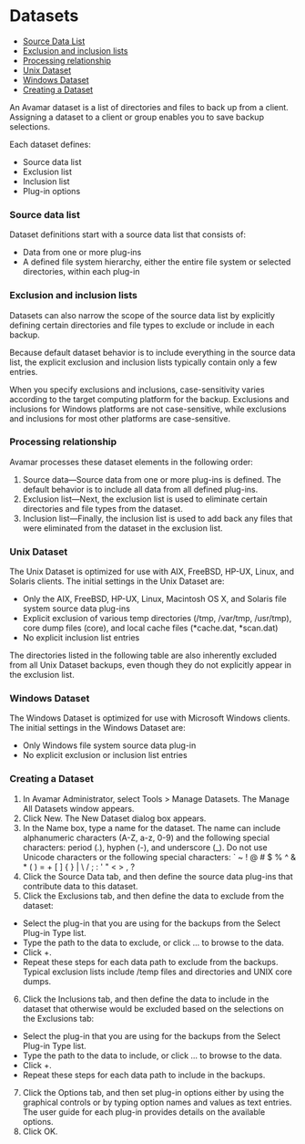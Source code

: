# Datasets

- [Source Data List](#source)
- [Exclusion and inclusion lists](#exclusion)
- [Processing relationship](#processing)
- [Unix Dataset](#unix)
- [Windows Dataset](#windows)
- [Creating a Dataset](#creating)

An Avamar dataset is a list of directories and files to back up from a
client. Assigning a dataset to a client or group enables you to save backup selections.

Each dataset defines:

- Source data list
- Exclusion list
- Inclusion list
- Plug-in options

<a name="source"></a>
### Source data list

Dataset definitions start with a source data list that consists of:

- Data from one or more plug-ins
- A defined file system hierarchy, either the entire file system or selected directories,
within each plug-in

<a name="exclusion"></a>
### Exclusion and inclusion lists

Datasets can also narrow the scope of the source data list by explicitly defining certain
directories and file types to exclude or include in each backup.

Because default dataset behavior is to include everything in the source data list, the
explicit exclusion and inclusion lists typically contain only a few entries.

When you specify exclusions and inclusions, case-sensitivity varies according to the
target computing platform for the backup. Exclusions and inclusions for Windows
platforms are not case-sensitive, while exclusions and inclusions for most other
platforms are case-sensitive.

<a name="processing"></a>
### Processing relationship

Avamar processes these dataset elements in the following order:

1. Source data—Source data from one or more plug-ins is defined. The default behavior
is to include all data from all defined plug-ins.
2. Exclusion list—Next, the exclusion list is used to eliminate certain directories and file
types from the dataset.
3. Inclusion list—Finally, the inclusion list is used to add back any files that were
eliminated from the dataset in the exclusion list.

<a name="unix"></a>
### Unix Dataset

The Unix Dataset is optimized for use with AIX, FreeBSD, HP-UX, Linux, and Solaris
clients. The initial settings in the Unix Dataset are:

- Only the AIX, FreeBSD, HP-UX, Linux, Macintosh OS X, and Solaris file system source
data plug-ins
- Explicit exclusion of various temp directories (/tmp, /var/tmp, /usr/tmp), core
dump files (core), and local cache files (*cache.dat, *scan.dat)
- No explicit inclusion list entries

The directories listed in the following table are also inherently excluded from all Unix
Dataset backups, even though they do not explicitly appear in the exclusion list.

<a name="windows"></a>
### Windows Dataset

The Windows Dataset is optimized for use with Microsoft Windows clients. The initial
settings in the Windows Dataset are:

- Only Windows file system source data plug-in
- No explicit exclusion or inclusion list entries

<a name="creating"></a>
### Creating a Dataset

1. In Avamar Administrator, select Tools > Manage Datasets.
The Manage All Datasets window appears.
2. Click New.
The New Dataset dialog box appears.
3. In the Name box, type a name for the dataset.
The name can include alphanumeric characters (A-Z, a-z, 0-9) and the following
special characters: period (.), hyphen (-), and underscore (_). Do not use Unicode
characters or the following special characters: ` ~ ! @ # $ % ^ & * ( ) = + [ ] { } | \ / ; : ' "
< > , ?
4. Click the Source Data tab, and then define the source data plug-ins that contribute
data to this dataset.
5. Click the Exclusions tab, and then define the data to exclude from the dataset:
  - Select the plug-in that you are using for the backups from the Select Plug-in Type list.
  - Type the path to the data to exclude, or click ... to browse to the data.
  - Click +.
  - Repeat these steps for each data path to exclude from the backups. Typical exclusion lists include /temp files and directories and UNIX core dumps.
6. Click the Inclusions tab, and then define the data to include in the dataset that
otherwise would be excluded based on the selections on the Exclusions tab:
  - Select the plug-in that you are using for the backups from the Select Plug-in Type
list.
  - Type the path to the data to include, or click ... to browse to the data.
  - Click +.
  - Repeat these steps for each data path to include in the backups.
7. Click the Options tab, and then set plug-in options either by using the graphical
controls or by typing option names and values as text entries.
The user guide for each plug-in provides details on the available options.
8. Click OK.


